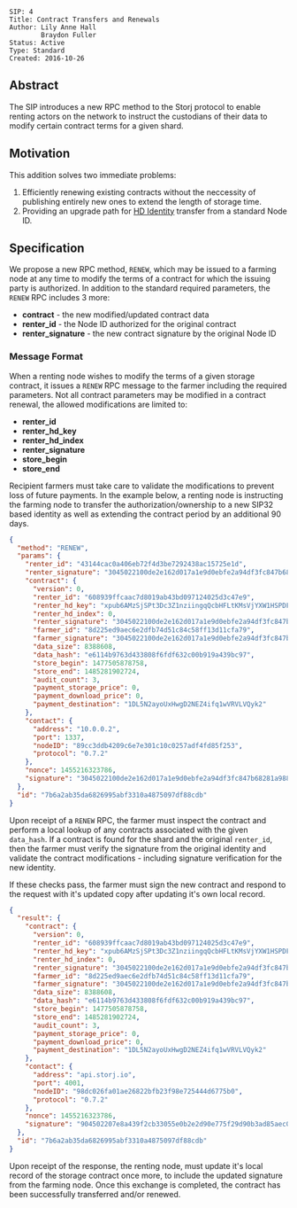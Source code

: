 ```
SIP: 4
Title: Contract Transfers and Renewals
Author: Lily Anne Hall
        Braydon Fuller
Status: Active
Type: Standard
Created: 2016-10-26
```

Abstract
--------

The SIP introduces a new RPC method to the Storj protocol to enable renting 
actors on the network to instruct the custodians of their data to modify 
certain contract terms for a given shard.

Motivation
----------

This addition solves two immediate problems:

1. Efficiently renewing existing contracts without the neccessity of publishing 
   entirely new ones to extend the length of storage time.
2. Providing an upgrade path for [HD Identity](sip-0032.md) transfer from a 
   standard Node ID.

Specification
-------------

We propose a new RPC method, `RENEW`, which may be issued to a farming node at 
any time to modify the terms of a contract for which the issuing party is 
authorized. In addition to the standard required parameters, the `RENEW` RPC 
includes 3 more:

* **contract** - the new modified/updated contract data
* **renter_id** - the Node ID authorized for the original contract
* **renter_signature** - the new contract signature by the original Node ID

### Message Format

When a renting node wishes to modify the terms of a given storage contract, 
it issues a `RENEW` RPC message to the farmer including the required 
parameters. Not all contract parameters may be modified in a contract renewal, 
the allowed modifications are limited to:

* **renter_id**
* **renter_hd_key**
* **renter_hd_index**
* **renter_signature**
* **store_begin**
* **store_end**

Recipient farmers must take care to validate the modifications to prevent loss 
of future payments. In the example below, a renting node is instructing the 
farming node to transfer the authorization/ownership to a new SIP32 based 
identity as well as extending the contract period by an additional 90 days.

```json
{
  "method": "RENEW",
  "params": {
    "renter_id": "43144cac0a406eb72f4d3be7292438ac15725e1d",
    "renter_signature": "3045022100de2e162d017a1e9d0ebfe2a94df3fc847b68281a...",
    "contract": {
      "version": 0,
      "renter_id": "608939ffcaac7d8019ab43bd097124025d3c47e9",
      "renter_hd_key": "xpub6AMzSjSPt3Dc3Z1nziingqQcbHFLtKMsVjYXW1HSPDFihcj...",
      "renter_hd_index": 0,
      "renter_signature": "3045022100de2e162d017a1e9d0ebfe2a94df3fc847b6828...",
      "farmer_id": "8d225ed9aec6e2dfb74d51c84c58ff13d11cfa79",
      "farmer_signature": "3045022100de2e162d017a1e9d0ebfe2a94df3fc847b6828...",
      "data_size": 8388608,
      "data_hash": "e6114b9763d433808f6fdf632c00b919a439bc97",
      "store_begin": 1477505878758,
      "store_end": 1485281902724,
      "audit_count": 3,
      "payment_storage_price": 0,
      "payment_download_price": 0,
      "payment_destination": "1DL5N2ayoUxHwgD2NEZ4ifq1wVRVLVQyk2"
    },
    "contact": {
      "address": "10.0.0.2",
      "port": 1337,
      "nodeID": "89cc3ddb4209c6e7e301c10c0257adf4fd85f253",
      "protocol": "0.7.2"
    },
    "nonce": 1455216323786,
    "signature": "3045022100de2e162d017a1e9d0ebfe2a94df3fc847b68281a9882..."
  },
  "id": "7b6a2ab35da6826995abf3310a4875097df88cdb"
}
```

Upon receipt of a `RENEW` RPC, the farmer must inspect the contract and 
perform a local lookup of any contracts associated with the given `data_hash`. 
If a contract is found for the shard and the original `renter_id`, then the 
farmer must verify the signature from the original identity and validate the 
contract modifications - including signature verification for the new identity.

If these checks pass, the farmer must sign the new contract and respond to the 
request with it's updated copy after updating it's own local record.

```json
{
  "result": {
    "contract": {
      "version": 0,
      "renter_id": "608939ffcaac7d8019ab43bd097124025d3c47e9",
      "renter_hd_key": "xpub6AMzSjSPt3Dc3Z1nziingqQcbHFLtKMsVjYXW1HSPDFihcj...",
      "renter_hd_index": 0,
      "renter_signature": "3045022100de2e162d017a1e9d0ebfe2a94df3fc847b6828...",
      "farmer_id": "8d225ed9aec6e2dfb74d51c84c58ff13d11cfa79",
      "farmer_signature": "3045022100de2e162d017a1e9d0ebfe2a94df3fc847b6828...",
      "data_size": 8388608,
      "data_hash": "e6114b9763d433808f6fdf632c00b919a439bc97",
      "store_begin": 1477505878758,
      "store_end": 1485281902724,
      "audit_count": 3,
      "payment_storage_price": 0,
      "payment_download_price": 0,
      "payment_destination": "1DL5N2ayoUxHwgD2NEZ4ifq1wVRVLVQyk2"
    },
    "contact": {
      "address": "api.storj.io",
      "port": 4001,
      "nodeID": "98dc026fa01ae26822bfb23f98e725444d6775b0",
      "protocol": "0.7.2"
    },
    "nonce": 1455216323786,
    "signature": "904502207e8a439f2cb33055e0b2e2d90e775f29d90b3ad85aec0c..."
  },
  "id": "7b6a2ab35da6826995abf3310a4875097df88cdb"
}
```

Upon receipt of the response, the renting node, must update it's local record 
of the storage contract once more, to include the updated signature from the 
farming node. Once this exchange is completed, the contract has been 
successfully transferred and/or renewed.


